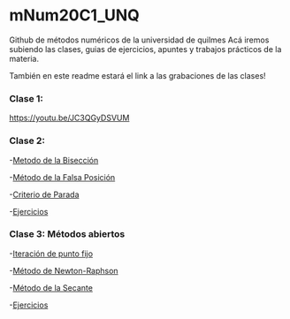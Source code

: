 # mNum20C1_UNQ
Github de métodos numéricos de la universidad de quilmes
Acá iremos subiendo las clases, guias de ejercicios, apuntes y trabajos prácticos de la materia.

También en este readme estará el link a las grabaciones de las clases!


### Clase 1:
https://youtu.be/JC3QGyDSVUM

### Clase 2:

-[Metodo de la Bisección](https://youtu.be/h15Ronn39pQ)

-[Método de la Falsa Posición](https://youtu.be/BWJGvuKtKXQ)

-[Criterio de Parada](https://youtu.be/QoR2YwFEfTI)

-[Ejercicios](https://youtu.be/IOuZBIYo4Lg)


### Clase 3: Métodos abiertos

-[Iteración de punto fijo](https://youtu.be/NFDZwNU20Zg)

-[Método de Newton-Raphson](https://youtu.be/wpV9-ZMD2ds)

-[Método de la Secante](https://youtu.be/eSY9F4WQoDE)

-[Ejercicios](https://youtu.be/CufRQ-Lrirk)
